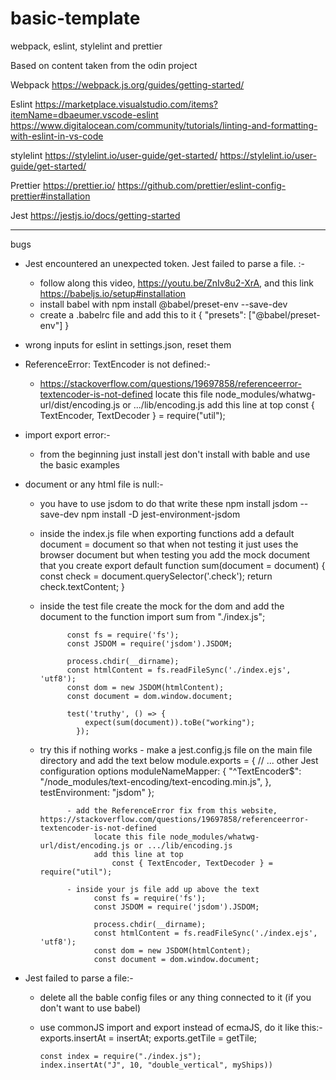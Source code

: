 # basic-template
webpack, eslint, stylelint and prettier

Based on content taken from the odin project

Webpack
https://webpack.js.org/guides/getting-started/

Eslint
https://marketplace.visualstudio.com/items?itemName=dbaeumer.vscode-eslint
https://www.digitalocean.com/community/tutorials/linting-and-formatting-with-eslint-in-vs-code

stylelint
https://stylelint.io/user-guide/get-started/
https://stylelint.io/user-guide/get-started/

Prettier
https://prettier.io/
https://github.com/prettier/eslint-config-prettier#installation

Jest 
https://jestjs.io/docs/getting-started

*****
bugs
*  Jest encountered an unexpected token. Jest failed to parse a file. :-
    - follow along this video, https://youtu.be/ZnIv8u2-XrA, and this link https://babeljs.io/setup#installation
    - install babel with
          npm install @babel/preset-env --save-dev
    - create a .babelrc file and add this to it
          {
              "presets": ["@babel/preset-env"]
          }

* wrong inputs for eslint in settings.json, reset them
  
* ReferenceError: TextEncoder is not defined:-
    - https://stackoverflow.com/questions/19697858/referenceerror-textencoder-is-not-defined
          locate this file node_modules/whatwg-url/dist/encoding.js or .../lib/encoding.js
          add this line at top const { TextEncoder, TextDecoder } = require("util");
    
* import export error:-
    - from the beginning just install jest don't install with bable and use the basic examples
    
* document or any html file is null:-
    - you have to use jsdom to do that write these
       npm install jsdom --save-dev
       npm install -D jest-environment-jsdom

    - inside the index.js file when exporting functions add a default document = document so that when not testing it just uses the browser document but when testing you add the mock document that you create
              export default function sum(document = document) {
              const check = document.querySelector('.check');
              return check.textContent;
                }
      
    - inside the test file create the mock for the dom and add the document to the function
                import sum from "./index.js";

                const fs = require('fs');
                const JSDOM = require('jsdom').JSDOM;
                
                process.chdir(__dirname);
                const htmlContent = fs.readFileSync('./index.ejs', 'utf8');
                const dom = new JSDOM(htmlContent);
                const document = dom.window.document;
                
                test('truthy', () => {
                    expect(sum(document)).toBe("working");
                  });  


    - try this if nothing works
                - make a jest.config.js file on the main file directory and add the text below
                      module.exports = {
                      // ... other Jest configuration options
                      moduleNameMapper: {
                        "^TextEncoder$": "<rootDir>/node_modules/text-encoding/text-encoding.min.js",
                      },
                      testEnvironment: "jsdom"
                      };
                  
                - add the ReferenceError fix from this website, https://stackoverflow.com/questions/19697858/referenceerror-textencoder-is-not-defined
                      locate this file node_modules/whatwg-url/dist/encoding.js or .../lib/encoding.js
                      add this line at top
                          const { TextEncoder, TextDecoder } = require("util");
                  
                - inside your js file add up above the text
                      const fs = require('fs');
                      const JSDOM = require('jsdom').JSDOM;
                      
                      process.chdir(__dirname);
                      const htmlContent = fs.readFileSync('./index.ejs', 'utf8');
                      const dom = new JSDOM(htmlContent);
                      const document = dom.window.document;

* Jest failed to parse a file:-
    - delete all the bable config files or any thing connected to it (if you don't want to use babel)
    - use commonJS import and export instead of ecmaJS, do it like this:-
          exports.insertAt = insertAt;
          exports.getTile = getTile;


          const index = require("./index.js");
          index.insertAt("J", 10, "double_vertical", myShips))

